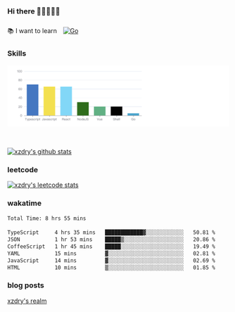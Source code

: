 ### Hi there 👋👋👋👋👋

 :books: I want to learn <a href="https://go.dev/" target="_blank"><img style="margin: 10px" src="https://profilinator.rishav.dev/skills-assets/go-original.svg" alt="Go" height="50" /></a>  

### Skills
![](img/2022-09-05-22-04-20.png)

<br />

[![xzdry's github stats](https://github-readme-stats.vercel.app/api?username=xzdry&count_private=true&show_icons=true&theme=vue)](https://github.com/xzdry)

### leetcode
[![xzdry's leetcode stats](https://leetcard.jacoblin.cool/xzdry-2?theme=light&font=Anek%20Kannada&site=cn)](https://leetcode.cn/u/xzdry-2/)

### wakatime
<!--START_SECTION:waka-->

```text
Total Time: 8 hrs 55 mins

TypeScript     4 hrs 35 mins   ████████████▓░░░░░░░░░░░░   50.81 %
JSON           1 hr 53 mins    █████▒░░░░░░░░░░░░░░░░░░░   20.86 %
CoffeeScript   1 hr 45 mins    █████░░░░░░░░░░░░░░░░░░░░   19.49 %
YAML           15 mins         ▓░░░░░░░░░░░░░░░░░░░░░░░░   02.81 %
JavaScript     14 mins         ▓░░░░░░░░░░░░░░░░░░░░░░░░   02.69 %
HTML           10 mins         ▒░░░░░░░░░░░░░░░░░░░░░░░░   01.85 %
```

<!--END_SECTION:waka-->

### blog posts
[xzdry's realm](https://www.justdry.net/)

